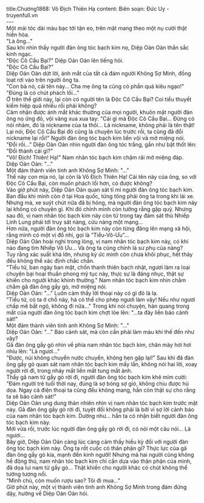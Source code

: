 title:Chương1868: Vô Địch Thiên Hạ
content:
Biên soạn: Đức Uy - truyenfull.vn<br>---<br>Một mái tóc dài màu bạc tới tận eo, trên mặt mang theo một nụ cười thật hiền hòa.<br>"Là ông..."<br>Sau khi nhìn thấy người đàn ông tóc bạch kim nọ, Diệp Oản Oản thần sắc kinh ngạc.<br>"Độc Cô Cầu Bại?" Diệp Oản Oản lên tiếng hỏi.<br>"Độc Cô Cầu Bại?"<br>Diệp Oản Oản dứt lời, ánh mắt của tất cả đám người Không Sợ Minh, đồng loạt rơi vào trên người ông ta.<br>"Con bà nó, cái tên này... Cha mẹ ông ta cũng có phần quá kiêu ngạo!"<br>"Đúng là có chút phách lối..."<br>Ở trên thế giới này, lại còn có người tên là Độc Cô Cầu Bại? Coi tiểu thuyết kiếm hiệp quá nhiều rồi phải không?<br>Cảm nhận được ánh mắt khác thường của mọi người, khuôn mặt người đàn ông nọ ửng đỏ, vội vàng xua xua tay: "Cái gì mà Độc Cô Cầu Bại... Đừng có nói nhảm, đó là nickname của ta thôi... Là nickname, không phải là tên thật! Lại nói, Độc Cô Cầu Bại đó cũng là chuyện lúc trước rồi, ta cũng đã đổi nickname lại rồi!" Người đàn ông tóc bạch kim liền vội vã mở miệng nói.<br>"Đổi rồi..." Diệp Oản Oản nhìn người đàn ông tóc trắng, gần như bật thốt lên: "Đổi thành cái gì?"<br>"Vô! Địch! Thiên! Hạ!" Nam nhân tóc bạch kim chậm rãi mở miệng đáp.<br>Diệp Oản Oản: "..."<br>Một đám thành viên tinh anh Không Sợ Minh: "..."<br>Thế này con mịa nó, lại còn là Vô Địch Thiên Hạ! Cái tên này của ông, so với Độc Cô Cầu Bại, còn muốn phách lối hơn, có được không?<br>Vào giờ phút này, Diệp Oản Oản quan sát tỉ mỉ người đàn ông tóc bạch kim. Ban đầu khi mình còn ở tại Hoa quốc, từng tông phải ông ta trong khi lái xe.<br>Nhưng mà, xe suýt chút nữa đã bị hỏng, mà người đàn ông tóc bạch kim này lại không có chuyện gì. Khi đó chính mình còn tưởng rằng gặp quỷ. Nhưng sau đó, vị nam nhân tóc bạch kim này còn từ trong tay đám sát thủ Nhiếp Linh Lung phái tới truy sát nàng, cứu nàng một mạng…<br>Hơn nữa, người đàn ông tóc bạch kim này còn từng đăng lên mạng xã hội, rằng mình có một vị đồ nhi, gọi là “Tiểu-Vô-Ưu”...<br>Diệp Oản Oản hoài nghi trong lòng, vị nam nhân tóc bạch kim này, có khi nào đang tìm Nhiếp Vô Ưu... Và ông ta cũng chính là sư phụ của nàng?<br>Tuy rằng xác suất khá lớn, nhưng ký ức mình còn chưa khôi phục, hết thảy đều không thể xác định chắc chắn.<br>"Tiểu tử, ban ngày ban mặt, chốn thanh thiên bạch nhật, ngươi làm ra loại chuyện bại hoại thuần phong mỹ tục này, thực sự là đáng nhục, thật sự khiến cho người khác khinh thường." Nam nhân tóc bạch kim nhìn chằm chằm gã đàn ông gầy gò, mở miệng nói.<br>Diệp Oản Oản: "..." Luôn cảm thấy lời thoại này có gì đó là lạ.<br>"Tiểu tử, có ta ở chỗ này, há có thể cho phép ngươi làm vậy! Nếu như ngươi chấp mê bất ngộ, không đi nữa..." Trong khi nói chuyện, hàn quang trong mắt của người đàn ông tóc bạch kim chợt lóe lên: "…ta đây liền báo cảnh sát!"<br>Một đám thành viên tinh anh Không Sợ Minh: "..."<br>Diệp Oản Oản: "..." Báo cảnh sát, mà còn cần phải làm màu khí thế đến như vậy?<br>Gã đàn ông gầy gò nhìn về phía nam nhân tóc bạch kim, chân mày hơi hơi nhíu lên: "Là ngươi..."<br>"Được, núi không chuyển nước chuyển, không hẹn gặp lại!" Sau khi đã đàn ông gầy gò quan sát nam nhân tóc bạch kim mấy lần, không nói hai lời, xoay người rời đi, trong nháy mắt liền mất tung mất ảnh.<br>Thấy gã nam tử gầy gò rời đi, người đàn ông tóc bạch kim khẽ mỉm cười: "Đám người trẻ tuổi thời nay, đúng là sợ bóng sợ gió, không chịu được hù dọa. Ngay cả điện thoại ta cũng đều không mang, hắn còn thật sự cho rằng ta sẽ báo cảnh sát!"<br>Diệp Oản Oản ung dung thản nhiên nhìn vị nam nhân tóc bạch kim trước mặt này. Gã đàn ông gầy gò rời đi, tuyệt đối không phải là bởi vì sợ lời cảnh báo của nam nhân tóc bạch kim. Dường như... hắn ta có nhận biết người đàn ông tóc bạch kim này.<br>Mới vừa rồi, trước lúc người đàn ông gầy gò rời đi, có nói một câu nói... Là ngươi...<br>Bây giờ, Diệp Oản Oản càng lúc càng cảm thấy hiếu kỳ đối với người đàn ông tóc bạch kim này. Ông ta rốt cuộc có thân phận gì? Thực lực của gã đàn ông gầy gò kia, mạnh đến kinh người! Nhưng mà hai người cũng không hề động thủ, nam nhân tóc bạch kim chỉ cần dựa vào thân phận của mình, đã dọa lui nam tử gầy gò... Thật khiến cho người khác có chút không thể tưởng tượng nổi.<br>"Minh chủ, còn muốn rượu sao? Tôi đi mua..."<br>Giờ phút này, một vị thành viên tinh anh Không Sợ Minh trong đám đứng dậy, hướng về Diệp Oản Oản hỏi.